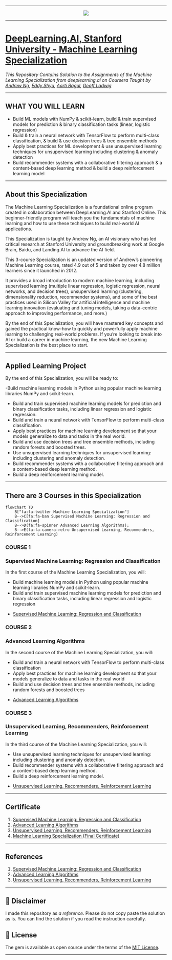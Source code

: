 -------------------------------------------------------------------------------------------

<p align="center"><img width="auto" src="https://miro.medium.com/max/1400/1*Y49veqWVzaNHNSny-JIgTw.jpeg" /></p>

-------------------------------------------------------------------------------------------

# [DeepLearning.AI, Stanford University - Machine Learning Specialization](https://www.coursera.org/specializations/machine-learning-introduction?#instructors)
*This Repository Contains Solution to the Assignments of the Machine Learning Specialization from deeplearning.ai on Coursera Taught by 
[Andrew Ng](https://www.coursera.org/instructor/andrewng),
[Eddy Shyu](https://www.coursera.org/instructor/eddy-shyu),
[Aarti Bagul](https://www.coursera.org/instructor/~77736236),
[Geoff Ladwig](https://www.coursera.org/instructor/geoff-ladwig)*

-------------------------------------------------------------------------------------------

## WHAT YOU WILL LEARN

- Build ML models with NumPy & scikit-learn, build & train supervised models for prediction & binary classification tasks (linear, logistic regression)
- Build & train a neural network with TensorFlow to perform multi-class classification, & build & use decision trees & tree ensemble methods
- Apply best practices for ML development & use unsupervised learning techniques for unsupervised learning including clustering & anomaly detection
- Build recommender systems with a collaborative filtering approach & a content-based deep learning method & build a deep reinforcement learning model

---

## About this Specialization

The Machine Learning Specialization is a foundational online program created in collaboration between DeepLearning.AI and Stanford Online. This beginner-friendly program will teach you the fundamentals of machine learning and how to use these techniques to build real-world AI applications. 

This Specialization is taught by Andrew Ng, an AI visionary who has led critical research at Stanford University and groundbreaking work at Google Brain, Baidu, and Landing.AI to advance the AI field.

This 3-course Specialization is an updated version of Andrew’s pioneering Machine Learning course, rated 4.9 out of 5 and taken by over 4.8 million learners since it launched in 2012. 

It provides a broad introduction to modern machine learning, including supervised learning (multiple linear regression, logistic regression, neural networks, and decision trees), unsupervised learning (clustering, dimensionality reduction, recommender systems), and some of the best practices used in Silicon Valley for artificial intelligence and machine learning innovation (evaluating and tuning models, taking a data-centric approach to improving performance, and more.)

By the end of this Specialization, you will have mastered key concepts and gained the practical know-how to quickly and powerfully apply machine learning to challenging real-world problems. If you’re looking to break into AI or build a career in machine learning, the new Machine Learning Specialization is the best place to start.

---

## Applied Learning Project
By the end of this Specialization, you will be ready to:

-Build machine learning models in Python using popular machine learning libraries NumPy and scikit-learn.
- Build and train supervised machine learning models for prediction and binary classification tasks, including linear regression and logistic regression.
- Build and train a neural network with TensorFlow to perform multi-class classification.
- Apply best practices for machine learning development so that your models generalize to data and tasks in the real world.
- Build and use decision trees and tree ensemble methods, including random forests and boosted trees.
- Use unsupervised learning techniques for unsupervised learning: including clustering and anomaly detection.
- Build recommender systems with a collaborative filtering approach and a content-based deep learning method.
- Build a deep reinforcement learning model.

-------------------------------------------------------------------------------------------------------------

## There are 3 Courses in this Specialization

```mermaid
flowchart TD
    B["fa:fa-twitter Machine Learning Specialization"]
    B-->C[fa:fa-ban Supervised Machine Learning: Regression and Classification]
    B-->D(fa:fa-spinner Advanced Learning Algorithms);
    B-->E(fa:fa-camera-retro Unsupervised Learning, Recommenders, Reinforcement Learning)
```

### COURSE 1
### Supervised Machine Learning: Regression and Classification

In the first course of the Machine Learning Specialization, you will:
- Build machine learning models in Python using popular machine learning libraries NumPy and scikit-learn.
- Build and train supervised machine learning models for prediction and binary classification tasks, including linear regression and logistic regression

* [Supervised Machine Learning: Regression and Classification](https://github.com/shantanu1109/Coursera-DeepLearning.AI-Stanford-University-Machine-Learning-Specialization/tree/main/Course-1-Supervised-Machine-Learning-Regression-and-Classification)

### COURSE 2
### Advanced Learning Algorithms

In the second course of the Machine Learning Specialization, you will:
- Build and train a neural network with TensorFlow to perform multi-class classification
- Apply best practices for machine learning development so that your models generalize to data and tasks in the real world
- Build and use decision trees and tree ensemble methods, including random forests and boosted trees

* [Advanced Learning Algorithms](https://github.com/shantanu1109/Coursera-DeepLearning.AI-Stanford-University-Machine-Learning-Specialization/tree/main/Course-2-Advanced-Learning-Algorithms)

### COURSE 3
### Unsupervised Learning, Recommenders, Reinforcement Learning
In the third course of the Machine Learning Specialization, you will:
- Use unsupervised learning techniques for unsupervised learning: including clustering and anomaly detection.
- Build recommender systems with a collaborative filtering approach and a content-based deep learning method.
- Build a deep reinforcement learning model.

* [Unsupervised Learning, Recommenders, Reinforcement Learning](https://github.com/shantanu1109/Coursera-DeepLearning.AI-Stanford-University-Machine-Learning-Specialization/tree/main/Course-3-Unsupervised-Learning-Recommenders-Reinforcement-Learning)

-------------------------------------------------------------------------------------------------------------

## Certificate

1. [Supervised Machine Learning: Regression and Classification](https://www.coursera.org/account/accomplishments/verify/77SF7ZRAHG2S)
2. [Advanced Learning Algorithms](https://www.coursera.org/account/accomplishments/verify/EYY44BAYYAGU)
3. [Unsupervised Learning, Recommenders, Reinforcement Learning](https://www.coursera.org/account/accomplishments/verify/DZGJW22HB7VZ)
4. [Machine Learning Specialization (Final Certificate)](https://www.coursera.org/account/accomplishments/specialization/8F3W88UHF7CL)

--------------------------------------------------------------------------------------------------------------

## References
1. [Supervised Machine Learning: Regression and Classification](https://www.coursera.org/learn/machine-learning?specialization=machine-learning-introduction)
2. [Advanced Learning Algorithms](https://www.coursera.org/learn/advanced-learning-algorithms?specialization=machine-learning-introduction)
3. [Unsupervised Learning, Recommenders, Reinforcement Learning](https://www.coursera.org/learn/unsupervised-learning-recommenders-reinforcement-learning?specialization=machine-learning-introduction)

----------------------------------------------------------------------------------------------------------------

## 📝 Disclaimer 
I made this repository as *a reference*. Please do not copy paste the solution as is. You can find the solution if you read the instruction carefully. 

 
## 📝 License
The gem is available as open source under the terms of the [MIT License](https://opensource.org/licenses/MIT).
 
-----------------------------------------------------------------------------------------------------------------

